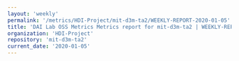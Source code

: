 ```yaml
---
layout: 'weekly'
permalink: '/metrics/HDI-Project/mit-d3m-ta2/WEEKLY-REPORT-2020-01-05'
title: 'DAI Lab OSS Metrics Metrics report for mit-d3m-ta2 | WEEKLY-REPORT-2020-01-05'
organization: 'HDI-Project'
repository: 'mit-d3m-ta2'
current_date: '2020-01-05'
---
```

